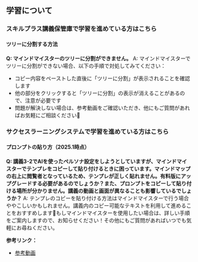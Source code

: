 ## 学習について
### スキルプラス講義保管庫で学習を進めている方はこちら
#### ツリーに分割する方法

**Q: マインドマイスターのツリーに分割ができません。**
A: マインドマイスターでツリーに分割ができない場合、以下の手順で対処してみてください：
- コピー内容をペーストした直後に「ツリーに分割」が表示されることを確認します
- 他の部分をクリックすると「ツリーに分割」の表示が消えることがあるので、注意が必要です
- 問題が解決しない場合は、参考動画をご確認いただき、他にもご質問があればお気軽にご相談ください🌟

### サクセスラーニングシステムで学習を進めている方はこちら
#### プロンプトの貼り方（2025.1時点）

**Q: 講義3-2でAIを使ったペルソナ設定をしようとしていますが、マインドマイスターでテンプレをコピーして貼り付けるときに困っています。マインドマップの右上に閲覧者となっているため、テンプレが正しく貼れません。有料版にアップグレードする必要があるのでしょうか？また、プロンプトをコピーして貼り付ける場所が分かりません。講義の動画と画面が異なることも影響しているでしょうか？**
A: テンプレのコピーを貼り付ける方法はマインドマイスターで行う場合ややこしいかもしれません。講義内のコピー可能なテキストを利用して進めることをおすすめします💪もしマインドマイスターを使用したい場合は、詳しい手順をご案内しますので、お知らせください！その他にもご質問があればいつでも気軽にお尋ねください。

**参考リンク：**
- [参考動画](https://www.loom.com/share/37e19ffb1d9f4c3385763f582b403736?openexternalbrowser=1)
